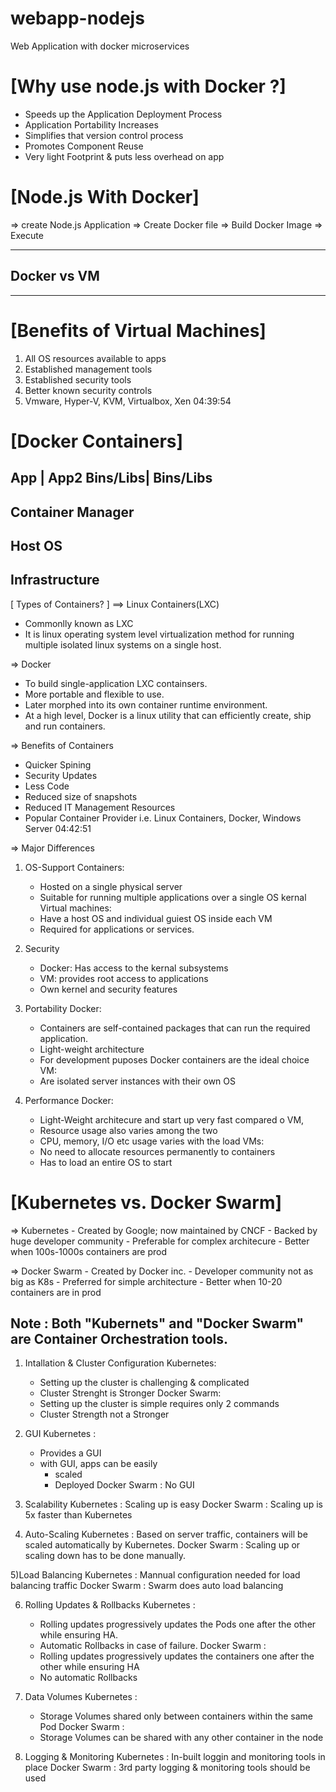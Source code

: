 # webapp-nodejs
Web Application with docker microservices

# [Why use node.js with Docker ?]
* Speeds up the Application Deployment Process
* Application Portability Increases
* Simplifies that version control process
* Promotes Component Reuse
* Very light Footprint & puts less overhead on app

# [Node.js With Docker]
=> create Node.js Application
=> Create Docker file
=> Build Docker Image
=> Execute

---------------
## Docker vs VM
---------------

# [Benefits of Virtual Machines]
1) All OS resources available to apps
2) Established management tools
3) Established security tools
4) Better known security controls
5) Vmware, Hyper-V, KVM, Virtualbox, Xen
	04:39:54

# [Docker Containers]

App      | App2
Bins/Libs| Bins/Libs
----------------------
  Container Manager
----------------------
   Host OS
----------------------
  Infrastructure
----------------------

[ Types of Containers? ]
==> Linux Containers(LXC)
* Commonlly known as LXC
* It is linux operating system level virtualization method for running multiple isolated linux systems on a single host.

=> Docker
* To build single-application LXC containsers.
* More portable and flexible to use.
* Later morphed into its own container runtime environment.
* At a high level, Docker is a linux utility that can efficiently create, ship and run containers.

=> Benefits of Containers
* Quicker Spining
* Security Updates
* Less Code
* Reduced size of snapshots
* Reduced IT Management Resources
* Popular Container Provider i.e. Linux Containers, Docker, Windows Server 
04:42:51

=> Major Differences
1) OS-Support
Containers:
	- Hosted on a single physical server
	- Suitable for running multiple applications over a single OS kernal
Virtual machines:
	- Have a host OS and individual guiest OS inside each VM
	- Required for applications or services.

2) Security
	- Docker: Has access to the kernal subsystems
	- VM: provides root access to applications
	- Own kernel and security features

3) Portability
Docker:
	- Containers are self-contained packages that can run the required application.
	- Light-weight architecture
	- For development puposes Docker containers are the ideal choice
VM:
	- Are isolated server instances with their own OS

4) Performance
Docker:
	- Light-Weight architecure and start up very fast compared o VM,
	- Resource usage also varies among the two
	- CPU, memory, I/O etc usage varies with the load
VMs:
	- No need to allocate resources permanently to containers
	- Has to load an entire OS to start

# [Kubernetes vs. Docker Swarm]
=> Kubernetes
	- Created by Google; now maintained by CNCF
	- Backed by huge developer community
	- Preferable for complex architecure
	- Better when 100s-1000s containers are prod

=> Docker Swarm
	- Created by Docker inc.
	- Developer community not as big as K8s
	- Preferred for simple architecture
	- Better when 10-20 containers are in prod
## Note : Both "Kubernets" and "Docker Swarm" are Container Orchestration tools.

1) Intallation & Cluster Configuration
Kubernetes:
	- Setting up the cluster is challenging & complicated
	- Cluster Strenght is Stronger
Docker Swarm:
	- Setting up the cluster is simple requires only 2 commands
	- Cluster Strength not a Stronger

2) GUI
Kubernetes :
	- Provides a GUI
	- with GUI, apps can be easily
		* scaled
		* Deployed
Docker Swarm : No GUI

3) Scalability 
Kubernetes : Scaling up is easy
Docker Swarm : Scaling up is 5x faster than Kubernetes

4) Auto-Scaling
Kubernetes : Based on server traffic, containers will be scaled automatically by Kubernetes.
Docker Swarm : Scaling up or scaling down has to be done manually.

5)Load Balancing
Kubernetes : Mannual configuration needed for load balancing traffic
Docker Swarm : Swarm does auto load balancing

6) Rolling Updates & Rollbacks
Kubernetes :
	- Rolling updates progressively updates the Pods one after the other while ensuring HA.
	- Automatic Rollbacks in case of failure.
Docker Swarm :
	- Rolling updates progressively updates the containers one after the other while ensuring HA
	- No automatic Rollbacks

7) Data Volumes
Kubernetes : 
	- Storage Volumes shared only between containers within the same Pod
Docker Swarm :
	- Storage Volumes can be shared with any other container in the node

8) Logging & Monitoring
Kubernetes : In-built loggin and monitoring tools in place
Docker Swarm : 3rd party logging & monitoring tools should be used


